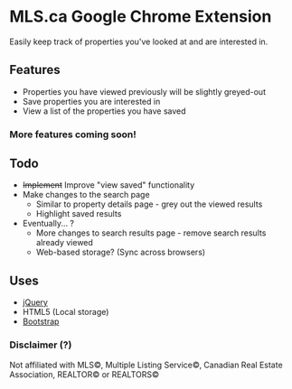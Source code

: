 # MLS.ca Google Chrome Extension
Easily keep track of properties you've looked at and are interested in.

## Features
- Properties you have viewed previously will be slightly greyed-out
- Save properties you are interested in
- View a list of the properties you have saved

### More features coming soon!

## Todo
- ~~Implement~~ Improve "view saved" functionality
- Make changes to the search page
	- Similar to property details page - grey out the viewed results
	- Highlight saved results
- Eventually... ?
	- More changes to search results page - remove search results already viewed
	- Web-based storage? (Sync across browsers)

## Uses
- [jQuery](http://www.jquery.com)
- HTML5 (Local storage)
- [Bootstrap](http://www.twitter.github.com/bootstrap/)

### Disclaimer (?)
Not affiliated with MLS&copy;, Multiple Listing Service&copy;, Canadian Real Estate Association, REALTOR&copy; or REALTORS&copy;
